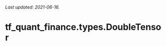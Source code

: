 <!--
This file is generated by a tool. Do not edit directly.
For open-source contributions the docs will be updated automatically.
-->

*Last updated: 2021-06-16.*

<div itemscope itemtype="http://developers.google.com/ReferenceObject">
<meta itemprop="name" content="tf_quant_finance.types.DoubleTensor" />
<meta itemprop="path" content="Stable" />
</div>

# tf_quant_finance.types.DoubleTensor

<!-- Insert buttons and diff -->

<table class="tfo-notebook-buttons tfo-api" align="left">
</table>





```python
tf_quant_finance.types.DoubleTensor(
    *args, **kwds
)
```



<!-- Placeholder for "Used in" -->
